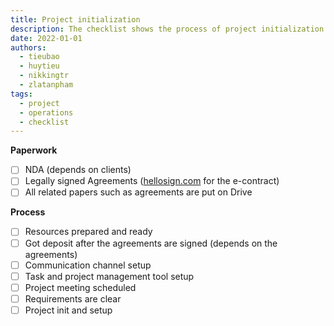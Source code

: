 ```yaml
---
title: Project initialization
description: The checklist shows the process of project initialization
date: 2022-01-01
authors:
  - tieubao
  - huytieu
  - nikkingtr
  - zlatanpham
tags:
  - project
  - operations
  - checklist
---
```


**Paperwork**

- [ ] NDA (depends on clients)
- [ ] Legally signed Agreements ([hellosign.com](http://hellosign.com/) for the e-contract)
- [ ] All related papers such as agreements are put on Drive

**Process**

- [ ] Resources prepared and ready
- [ ] Got deposit after the agreements are signed (depends on the agreements)
- [ ] Communication channel setup
- [ ] Task and project management tool setup
- [ ] Project meeting scheduled
- [ ] Requirements are clear
- [ ] Project init and setup
